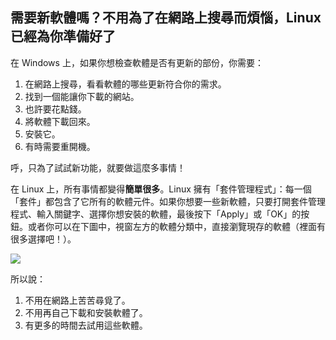 ﻿



<h2>需要新軟體嗎？不用為了在網路上搜尋而煩惱，Linux 已經為你準備好了</h2>

在 Windows 上，如果你想檢查軟體是否有更新的部份，你需要：

<ol>
<li>在網路上搜尋，看看軟體的哪些更新符合你的需求。</li>
<li>找到一個能讓你下載的網站。</li>
<li>也許要花點錢。</li>
<li>將軟體下載回來。</li>
<li>安裝它。</li>
<li>有時需要重開機。</li>
</ol>

呼，只為了試試新功能，就要做這麼多事情！

在 Linux 上，所有事情都變得<b>簡單很多</b>。Linux 擁有「套件管理程式」：每一個「套件」都包含了它所有的軟體元件。如果你想要一些新軟體，只要打開套件管理程式、輸入關鍵字、選擇你想安裝的軟體，最後按下「Apply」或「OK」的按鈕。或者你可以在下圖中，視窗左方的軟體分類中，直接瀏覽現存的軟體（裡面有很多選擇吧！）。

<img src="Images/synaptic.png" />

所以說：
<ol>
<li>不用在網路上苦苦尋覓了。</li>
<li>不用再自己下載和安裝軟體了。</li>
<li>有更多的時間去試用這些軟體。</li></ol>




